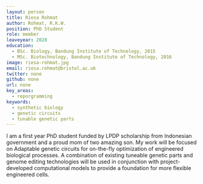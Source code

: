 ```yaml
---
layout: person
title: Riesa Rohmat
author: Rohmat, R.K.W.
position: PhD Student
role: member
leaveyear: 2028
education:
  - BSc. Biology, Bandung Institute of Technology, 2015
  - MSc. Biotechnology, Bandung Institute of Technology, 2016
image: riesa-rohmat.jpg
email: riesa.rohmat@bristol.ac.uk
twitter: none
github: none
url: none
key_areas:
  - reporgramming
keywords:
  - synthetic biology
  - genetic circuits
  - tunable genetic parts
---
```

I am a first year PhD student funded by LPDP scholarship from Indonesian government and a proud mom of two amazing son. My work will be focused on Adaptable genetic circuits for on-the-fly optimization of engineered biological processes. A combination of existing tuneable genetic parts and genome editing technologies will be used in conjunction with project-developed computational models to provide a foundation for more flexible engineered cells.
